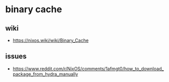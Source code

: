 # binary cache

## wiki

* https://nixos.wiki/wiki/Binary_Cache

## issues

* https://www.reddit.com/r/NixOS/comments/1afmgt0/how_to_download_package_from_hydra_manually
